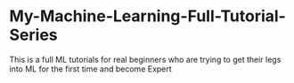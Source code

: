 # My-Machine-Learning-Full-Tutorial-Series
This is a full ML tutorials for real beginners who are trying to get their legs into ML for the first time and become Expert
